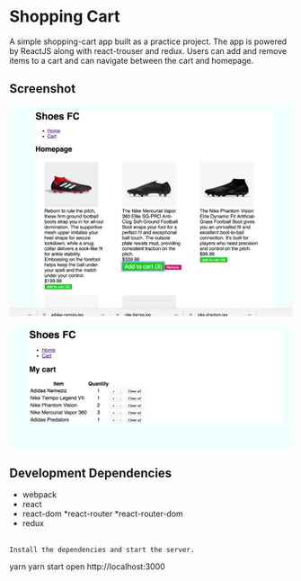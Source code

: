 Shopping Cart
=====================

A simple shopping-cart app built as a practice project. The app is powered by ReactJS along with react-trouser and redux. Users can add and remove items to a cart and can navigate between the cart and homepage.

## Screenshot

![“Shopping cart home page with items”](https://github.com/ashToronto/Shopping-site/blob/master/ecommerce/docs/Screen%20Shot%202018-08-09%20at%204.56.02%20PM.png?raw=true)

![""](https://github.com/ashToronto/Shopping-site/blob/master/ecommerce/docs/Screen%20Shot%202018-08-09%20at%204.56.37%20PM.png?raw=true)

## Development Dependencies

* webpack
* react
* react-dom
*react-router
*react-router-dom
* redux

```

Install the dependencies and start the server.

```
yarn 
yarn start
open http://localhost:3000

